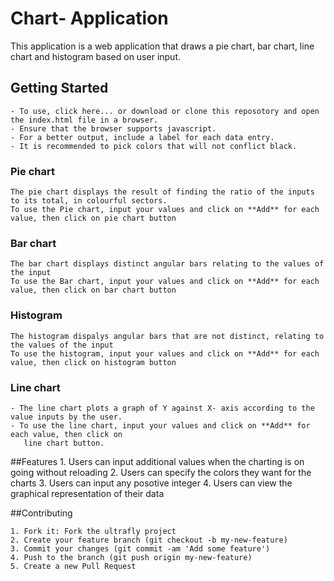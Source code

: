 # Chart- Application

This application is a web application that draws a pie chart, bar chart, line chart and histogram based on user input.



## Getting Started

	- To use, click here... or download or clone this reposotory and open the index.html file in a browser.
	- Ensure that the browser supports javascript. 
	- For a better output, include a label for each data entry.
	- It is recommended to pick colors that will not conflict black.

### Pie chart
	The pie chart displays the result of finding the ratio of the inputs to its total, in colourful sectors.
	To use the Pie chart, input your values and click on **Add** for each value, then click on pie chart button

### Bar chart
	The bar chart displays distinct angular bars relating to the values of the input
	To use the Bar chart, input your values and click on **Add** for each value, then click on bar chart button

### Histogram
	The histogram dispalys angular bars that are not distinct, relating to the values of the input
	To use the histogram, input your values and click on **Add** for each value, then click on histogram button

### Line chart
	- The line chart plots a graph of Y against X- axis according to the value inputs by the user.
	- To use the line chart, input your values and click on **Add** for each value, then click on 
	   line chart button.

##Features
	1. Users can input additional values when the charting is on going without reloading
	2. Users can specify the colors they want for the charts
	3. Users can input any posotive integer
	4. Users can view the graphical representation of their data

	

##Contributing

    1. Fork it: Fork the ultrafly project
    2. Create your feature branch (git checkout -b my-new-feature)
    3. Commit your changes (git commit -am 'Add some feature')
    4. Push to the branch (git push origin my-new-feature)
    5. Create a new Pull Request
